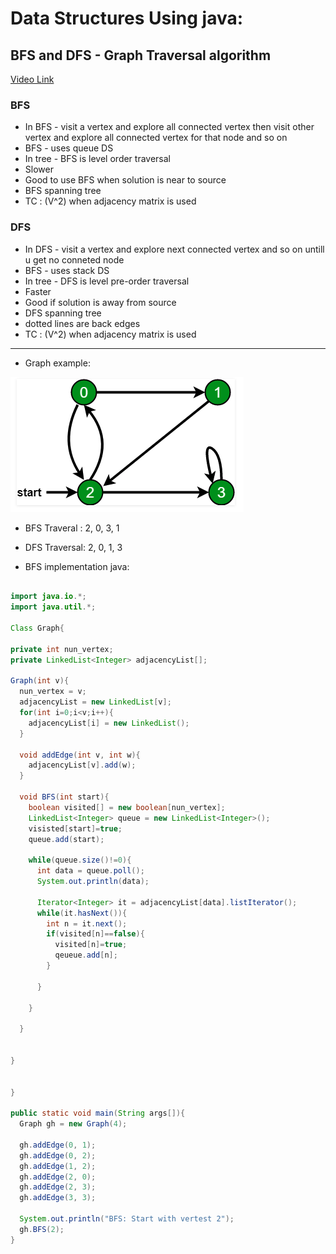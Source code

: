 # Data Structures Using java:


## BFS and DFS - Graph Traversal algorithm

[Video Link](https://www.youtube.com/watch?v=pcKY4hjDrxk)

### BFS
- In BFS - visit a vertex and explore all connected vertex then visit other vertex and explore all connected vertex for that node and so on
- BFS - uses queue DS
- In tree - BFS is level order traversal
- Slower
- Good to use BFS when solution is near to source
- BFS spanning tree
- TC : (V^2) when adjacency matrix is used

### DFS
- In DFS - visit a vertex and explore next connected vertex and so on untill u get no conneted node
- BFS - uses stack DS
- In tree - DFS is level pre-order traversal
- Faster
- Good if solution is away from source
- DFS spanning tree
- dotted lines are back edges
- TC : (V^2) when adjacency matrix is used

---

- Graph example:

![graph-bfs-dfs](./images/graph-bfs-dfs.png)

- BFS Traveral : 2, 0, 3, 1
- DFS Traversal: 2, 0, 1, 3

- BFS implementation java:
```java

import java.io.*;
import java.util.*;

Class Graph{

private int nun_vertex;
private LinkedList<Integer> adjacencyList[];

Graph(int v){
  nun_vertex = v;
  adjacencyList = new LinkedList[v];
  for(int i=0;i<v;i++){
    adjacencyList[i] = new LinkedList();
  }
  
  void addEdge(int v, int w){
    adjacencyList[v].add(w);
  }
  
  void BFS(int start){
    boolean visited[] = new boolean[nun_vertex];
    LinkedList<Integer> queue = new LinkedList<Integer>();
    visisted[start]=true;
    queue.add(start);
    
    while(queue.size()!=0){
      int data = queue.poll();
      System.out.println(data);
      
      Iterator<Integer> it = adjacencyList[data].listIterator();
      while(it.hasNext()){
        int n = it.next();
        if(visited[n]==false){
          visited[n]=true;
          qeueue.add[n];
        }
      
      }
    
    }
  
  }
  

}


}

public static void main(String args[]){
  Graph gh = new Graph(4);
  
  gh.addEdge(0, 1);
  gh.addEdge(0, 2);
  gh.addEdge(1, 2);
  gh.addEdge(2, 0);
  gh.addEdge(2, 3);
  gh.addEdge(3, 3);
  
  System.out.println("BFS: Start with vertest 2");
  gh.BFS(2);
}
```





